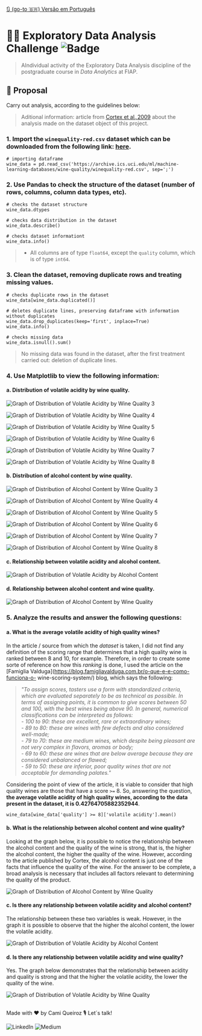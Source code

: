 
[🔃 (go-to 🇧🇷) Versão em Português](https://github.com/camimq/fiap_wine/blob/main/README_pt-BR.md)

# 👩‍💻 Exploratory Data Analysis Challenge ![Badge](https://img.shields.io/static/v1?label=license&message=MIT&color=0677B9)

> AIndividual activity of the Exploratory Data Analysis discipline of the postgraduate course in _Data Analytics_ at FIAP.

## 🎯 Proposal

Carry out analysis, according to the guidelines below:

> Aditional information: article from [Cortex et al.,2009](http://www3.dsi.uminho.pt/pcortez/wine5.pdf) about the analysis made on the dataset object of this project.

### 1. Import the `winequality-red.csv` dataset which can be downloaded from the following link: [here](https://archive.ics.uci.edu/ml/machine-learning-databases/wine-quality/winequality-red.csv).

```
# importing dataframe
wine_data = pd.read_csv('https://archive.ics.uci.edu/ml/machine-learning-databases/wine-quality/winequality-red.csv', sep=';')
```

### 2. Use Pandas to check the structure of the dataset (number of rows, columns, column data types, etc).

```
# checks the dataset structure
wine_data.dtypes

# checks data distribution in the dataset
wine_data.describe()

# checks dataset informationt
wine_data.info()
```

> - All columns are of type `float64`, except the `quality` column, which is of type `int64`.

### 3. Clean the dataset, removing duplicate rows and treating missing values.

```
# checks duplicate rows in the dataset
wine_data[wine_data.duplicated()]

# deletes duplicate lines, preserving dataframe with information without duplicates
wine_data.drop_duplicates(keep='first', inplace=True)
wine_data.info()

# checks missing data
wine_data.isnull().sum()
```
> No missing data was found in the dataset, after the first treatment carried out: deletion of duplicate lines.

### 4. Use Matplotlib to view the following information: </br>

#### a. Distribution of volatile acidity by wine quality.</br>

![Graph of Distribution of Volatile Acidity by Wine Quality 3](plots/plots/dist_acidez_x_vinhos_3.png)

![Graph of Distribution of Volatile Acidity by Wine Quality 4](plots/plots/dist_acidez_x_vinhos_4.png)

![Graph of Distribution of Volatile Acidity by Wine Quality 5](plots/plots/dist_acidez_x_vinhos_5.png)

![Graph of Distribution of Volatile Acidity by Wine Quality 6](plots/plots/dist_acidez_x_vinhos_6.png)

![Graph of Distribution of Volatile Acidity by Wine Quality 7](plots/plots/dist_acidez_x_vinhos_7.png)

![Graph of Distribution of Volatile Acidity by Wine Quality 8](plots/plots/dist_acidez_x_vinhos_8.png)

#### b. Distribution of alcohol content by wine quality.</br>

![Graph of Distribution of Alcohol Content by Wine Quality 3](plots/plots/dist_teor_x_qualidade_3.png)

![Graph of Distribution of Alcohol Content by Wine Quality 4](plots/plots/dist_teor_x_qualidade_4.png)

![Graph of Distribution of Alcohol Content by Wine Quality 5](plots/plots/dist_teor_x_qualidade_5.png)

![Graph of Distribution of Alcohol Content by Wine Quality 6](plots/plots/dist_teor_x_qualidade_6.png)

![Graph of Distribution of Alcohol Content by Wine Quality 7](plots/plots/dist_teor_x_qualidade_7.png)

![Graph of Distribution of Alcohol Content by Wine Quality 8](plots/plots/dist_teor_x_qualidade_8.png)

#### c. Relationship between volatile acidity and alcohol content.</br>
![Graph of Distribution of Volatile Acidity by Alcohol Content](plots/rel_acidez_x_teor.png)

#### d. Relationship between alcohol content and wine quality.</br>
![Graph of Distribution of Alcohol Content by Wine Quality](plots/rel_teor_x_qualidade.png)

### 5. Analyze the results and answer the following questions:</br>
#### a. What is the average volatile acidity of high quality wines?</br>
  
In the article / source from which the _dataset_ is taken, I did not find any definition of the scoring range that determines that a high quality wine is ranked between 8 and 10, for example. Therefore, in order to create some sorte of reference on how this _ranking_ is done, I used the article on the [Famiglia Valduga](https://blog.famigliavalduga.com.br/o-que-e-e-como-funciona-o- wine-scoring-system/) blog, which says the following:

>_"To assign scores, tasters use a form with standardized criteria, which are evaluated separately to be as technical as possible. In terms of assigning points, it is common to give scores between 50 and 100, with the best wines being above 90._
>_In general, numerical classifications can be interpreted as follows:_</br>
>_- 100 to 90: these are excellent, rare or extraordinary wines;_</br>
>_- 89 to 80: these are wines with few defects and also considered well-made;_</br>
>_- 79 to 70: these are medium wines, which despite being pleasant are not very complex in flavors, aromas or body;_</br>
>_- 69 to 60: these are wines that are below average because they are considered unbalanced or flawed;_</br>
>_- 59 to 50: these are inferior, poor quality wines that are not acceptable for demanding palates."_
  
Considering the point of view of the article, it is viable to consider that high quality wines are those that have a score `>=` 8. So, answering the question, **the average volatile acidity of high quality wines, according to the data present in the dataset, it is 0.42764705882352944**.

```
wine_data[wine_data['quality'] >= 8]['volatile acidity'].mean()
```
#### **b.** What is the relationship between alcohol content and wine quality?</br>
  
Looking at the graph below, it is possible to notice the relationship between the alcohol content and the quality of the wine is strong, that is, the higher the alcohol content, the higher the quality of the wine. However, according to the article published by Cortex, the alcohol content is just one of the facts that influence the quality of the wine. For the answer to be complete, a broad analysis is necessary that includes all factors relevant to determining the quality of the product.

![Graph of Distribution of Alcohol Content by Wine Quality](plots/rel_teor_x_qualidade.png)

#### **c.** Is there any relationship between volatile acidity and alcohol content?</br>

The relationship between these two variables is weak. However, in the graph it is possible to observe that the higher the alcohol content, the lower the volatile acidity.

![Graph of Distribution of Volatile Acidity by Alcohol Content](plots/rel_acidez_x_teor.png)

#### **d.** Is there any relationship between volatile acidity and wine quality?</br>

Yes. The graph below demonstrates that the relationship between acidity and quality is strong and that the higher the volatile acidity, the lower the quality of the wine.

![Graph of Distribution of Volatile Acidity by Wine Quality](plots/rel_acidez_x_qualidade.png)

##

Made with ❤️ by Cami Queiroz 🎙 Let´s talk!

![LinkedIn](https://img.shields.io/badge/linkedin-%230077B5.svg?style=for-the-badge&logo=linkedin&logoColor=white&link=https://www.linkedin.com/in/camilaqueiroz)  ![Medium](https://img.shields.io/badge/Medium-12100E?style=for-the-badge&logo=medium&logoColor=white&https://medium.com/@camimq/)